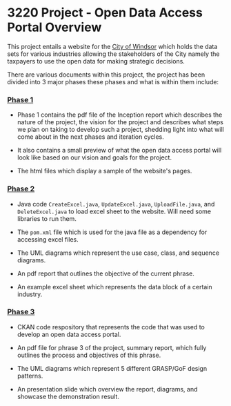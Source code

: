 # 3220 Project - Open Data Access Portal Overview
This project entails a website for the <ins>City of Windsor</ins> which holds the data sets for various industries allowing the stakeholders of the City namely the taxpayers to use the open data for making strategic decisions.  

There are various documents within this project, the project has been divided into 3 major phases these phases and what is within them include:

### <ins>Phase 1</ins>

- Phase 1 contains the pdf file of the Inception report which describes the nature of the project, the vision for the project and describes what steps we plan on taking to develop such a project, shedding light into what will come about in the next phases and iteration cycles.

- It also contains a small preview of what the open data access portal will look like based on our vision and goals for the project.

- The html files which display a sample of the website's pages.

### <ins>Phase 2</ins>

- Java code `CreateExcel.java`, `UpdateExcel.java`, `UploadFile.java`, and `DeleteExcel.java` to load excel sheet to the website. Will need some libraries to run them.

- The `pom.xml` file which is used for the java file as a dependency for accessing excel files.

- The UML diagrams which represent the use case, class, and sequence diagrams.

- An pdf report that outlines the objective of the current phrase.

- An example excel sheet which represents the data block of a certain industry. 

### <ins>Phase 3</ins>

- CKAN code respository that represents the code that was used to develop an open data access portal.

- An pdf file for phrase 3 of the project, summary report, which fully outlines the process and objectives of this phrase.

- The UML diagrams which represent 5 different GRASP/GoF design patterns.

- An presentation slide which overview the report, diagrams, and showcase the demonstration result.

